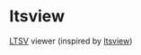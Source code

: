 # ltsview

[LTSV](http://ltsv.org/) viewer (inspired by [ltsview](http://metacpan.org/module/Text::LTSV/))
